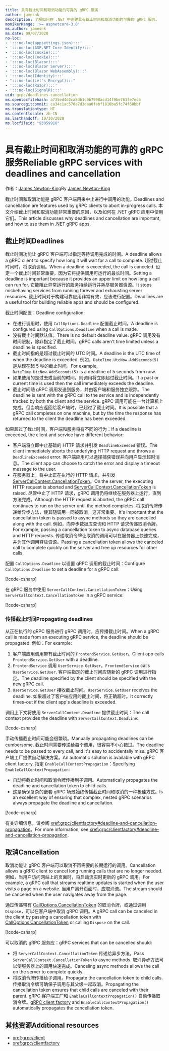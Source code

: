 ```yaml
---
title: 具有截止时间和取消功能的可靠的 gRPC 服务
author: jamesnk
description: 了解如何在 .NET 中创建具有截止时间和取消功能的可靠的 gRPC 服务。
monikerRange: '>= aspnetcore-3.0'
ms.author: jamesnk
ms.date: 09/07/2020
no-loc:
- ':::no-loc(appsettings.json):::'
- ':::no-loc(ASP.NET Core Identity):::'
- ':::no-loc(cookie):::'
- ':::no-loc(Cookie):::'
- ':::no-loc(Blazor):::'
- ':::no-loc(Blazor Server):::'
- ':::no-loc(Blazor WebAssembly):::'
- ':::no-loc(Identity):::'
- ":::no-loc(Let's Encrypt):::"
- ':::no-loc(Razor):::'
- ':::no-loc(SignalR):::'
uid: grpc/deadlines-cancellation
ms.openlocfilehash: a735ed4d2ca8db1c9b7998acd14f9be761fe7ec6
ms.sourcegitcommit: ca34c1ac578e7d3daa0febf1810ba5fc74f60bbf
ms.translationtype: HT
ms.contentlocale: zh-CN
ms.lasthandoff: 10/30/2020
ms.locfileid: "93059918"
---
```

# <a name="reliable-grpc-services-with-deadlines-and-cancellation"></a><span data-ttu-id="99dc3-103">具有截止时间和取消功能的可靠的 gRPC 服务</span><span class="sxs-lookup"><span data-stu-id="99dc3-103">Reliable gRPC services with deadlines and cancellation</span></span>

<span data-ttu-id="99dc3-104">作者：[James Newton-King](https://twitter.com/jamesnk)</span><span class="sxs-lookup"><span data-stu-id="99dc3-104">By [James Newton-King](https://twitter.com/jamesnk)</span></span>

<span data-ttu-id="99dc3-105">截止时间和取消功能是 gRPC 客户端用来中止进行中调用的功能。</span><span class="sxs-lookup"><span data-stu-id="99dc3-105">Deadlines and cancellation are features used by gRPC clients to abort in-progress calls.</span></span> <span data-ttu-id="99dc3-106">本文介绍截止时间和取消功能非常重要的原因，以及如何在 .NET gRPC 应用中使用它们。</span><span class="sxs-lookup"><span data-stu-id="99dc3-106">This article discusses why deadlines and cancellation are important, and how to use them in .NET gRPC apps.</span></span>

## <a name="deadlines"></a><span data-ttu-id="99dc3-107">截止时间</span><span class="sxs-lookup"><span data-stu-id="99dc3-107">Deadlines</span></span>

<span data-ttu-id="99dc3-108">截止时间功能让 gRPC 客户端可以指定等待调用完成的时间。</span><span class="sxs-lookup"><span data-stu-id="99dc3-108">A deadline allows a gRPC client to specify how long it will wait for a call to complete.</span></span> <span data-ttu-id="99dc3-109">超过截止时间时，将取消调用。</span><span class="sxs-lookup"><span data-stu-id="99dc3-109">When a deadline is exceeded, the call is canceled.</span></span> <span data-ttu-id="99dc3-110">设定一个截止时间非常重要，因为它将提供调用可运行的最长时间。</span><span class="sxs-lookup"><span data-stu-id="99dc3-110">Setting a deadline is important because it provides an upper limit on how long a call can run for.</span></span> <span data-ttu-id="99dc3-111">它能阻止异常运行的服务持续运行并耗尽服务器资源。</span><span class="sxs-lookup"><span data-stu-id="99dc3-111">It stops misbehaving services from running forever and exhausting server resources.</span></span> <span data-ttu-id="99dc3-112">截止时间对于构建可靠应用非常有效，应该进行配置。</span><span class="sxs-lookup"><span data-stu-id="99dc3-112">Deadlines are a useful tool for building reliable apps and should be configured.</span></span>

<span data-ttu-id="99dc3-113">截止时间配置：</span><span class="sxs-lookup"><span data-stu-id="99dc3-113">Deadline configuration:</span></span>

* <span data-ttu-id="99dc3-114">在进行调用时，使用 `CallOptions.Deadline` 配置截止时间。</span><span class="sxs-lookup"><span data-stu-id="99dc3-114">A deadline is configured using `CallOptions.Deadline` when a call is made.</span></span>
* <span data-ttu-id="99dc3-115">没有截止时间默认值。</span><span class="sxs-lookup"><span data-stu-id="99dc3-115">There is no default deadline value.</span></span> <span data-ttu-id="99dc3-116">gRPC 调用没有时间限制，除非指定了截止时间。</span><span class="sxs-lookup"><span data-stu-id="99dc3-116">gRPC calls aren't time limited unless a deadline is specified.</span></span>
* <span data-ttu-id="99dc3-117">截止时间指的是超过截止时间的 UTC 时间。</span><span class="sxs-lookup"><span data-stu-id="99dc3-117">A deadline is the UTC time of when the deadline is exceeded.</span></span> <span data-ttu-id="99dc3-118">例如，`DateTime.UtcNow.AddSeconds(5)` 是从现在起 5 秒的截止时间。</span><span class="sxs-lookup"><span data-stu-id="99dc3-118">For example, `DateTime.UtcNow.AddSeconds(5)` is a deadline of 5 seconds from now.</span></span>
* <span data-ttu-id="99dc3-119">如果使用的是过去或当前的时间，则调用将立即超过截止时间。</span><span class="sxs-lookup"><span data-stu-id="99dc3-119">If a past or current time is used then the call immediately exceeds the deadline.</span></span>
* <span data-ttu-id="99dc3-120">截止时间随 gRPC 调用发送到服务，并由客户端和服务独立跟踪。</span><span class="sxs-lookup"><span data-stu-id="99dc3-120">The deadline is sent with the gRPC call to the service and is independently tracked by both the client and the service.</span></span> <span data-ttu-id="99dc3-121">gRPC 调用可能在一台计算机上完成，但当响应返回给客户端时，已超过了截止时间。</span><span class="sxs-lookup"><span data-stu-id="99dc3-121">It is possible that a gRPC call completes on one machine, but by the time the response has returned to the client the deadline has been exceeded.</span></span>

<span data-ttu-id="99dc3-122">如果超过了截止时间，客户端和服务将有不同的行为：</span><span class="sxs-lookup"><span data-stu-id="99dc3-122">If a deadline is exceeded, the client and service have different behavior:</span></span>

* <span data-ttu-id="99dc3-123">客户端将立即中止基础的 HTTP 请求并引发 `DeadlineExceeded` 错误。</span><span class="sxs-lookup"><span data-stu-id="99dc3-123">The client immediately aborts the underlying HTTP request and throws a `DeadlineExceeded` error.</span></span> <span data-ttu-id="99dc3-124">客户端应用可以选择捕获错误并向用户显示超时消息。</span><span class="sxs-lookup"><span data-stu-id="99dc3-124">The client app can choose to catch the error and display a timeout message to the user.</span></span>
* <span data-ttu-id="99dc3-125">在服务器上，将中止正在执行的 HTTP 请求，并引发 [ServerCallContext.CancellationToken](xref:System.Threading.CancellationToken)。</span><span class="sxs-lookup"><span data-stu-id="99dc3-125">On the server, the executing HTTP request is aborted and [ServerCallContext.CancellationToken](xref:System.Threading.CancellationToken) is raised.</span></span> <span data-ttu-id="99dc3-126">尽管中止了 HTTP 请求，gRPC 调用仍将继续在服务器上运行，直到方法完成。</span><span class="sxs-lookup"><span data-stu-id="99dc3-126">Although the HTTP request is aborted, the gRPC call continues to run on the server until the method completes.</span></span> <span data-ttu-id="99dc3-127">将取消令牌传递给异步方法，使其随调用一同被取消，这非常重要。</span><span class="sxs-lookup"><span data-stu-id="99dc3-127">It's important that the cancellation token is passed to async methods so they are cancelled along with the call.</span></span> <span data-ttu-id="99dc3-128">例如，向异步数据库查询和 HTTP 请求传递取消令牌。</span><span class="sxs-lookup"><span data-stu-id="99dc3-128">For example, passing a cancellation token to async database queries and HTTP requests.</span></span> <span data-ttu-id="99dc3-129">传递取消令牌让取消的调用可以在服务器上快速完成，并为其他调用释放资源。</span><span class="sxs-lookup"><span data-stu-id="99dc3-129">Passing a cancellation token allows the canceled call to complete quickly on the server and free up resources for other calls.</span></span>

<span data-ttu-id="99dc3-130">配置 `CallOptions.Deadline` 以设置 gRPC 调用的截止时间：</span><span class="sxs-lookup"><span data-stu-id="99dc3-130">Configure `CallOptions.Deadline` to set a deadline for a gRPC call:</span></span>

[!code-csharp[](~/grpc/deadlines-cancellation/deadline-client.cs?highlight=7,12)]

<span data-ttu-id="99dc3-131">在 gRPC 服务中使用 `ServerCallContext.CancellationToken`：</span><span class="sxs-lookup"><span data-stu-id="99dc3-131">Using `ServerCallContext.CancellationToken` in a gRPC service:</span></span>

[!code-csharp[](~/grpc/deadlines-cancellation/deadline-server.cs?highlight=5)]

### <a name="propagating-deadlines"></a><span data-ttu-id="99dc3-132">传播截止时间</span><span class="sxs-lookup"><span data-stu-id="99dc3-132">Propagating deadlines</span></span>

<span data-ttu-id="99dc3-133">从正在执行的 gRPC 服务进行 gRPC 调用时，应传播截止时间。</span><span class="sxs-lookup"><span data-stu-id="99dc3-133">When a gRPC call is made from an executing gRPC service, the deadline should be propagated.</span></span> <span data-ttu-id="99dc3-134">例如：</span><span class="sxs-lookup"><span data-stu-id="99dc3-134">For example:</span></span>

1. <span data-ttu-id="99dc3-135">客户端应用调用带有截止时间的 `FrontendService.GetUser`。</span><span class="sxs-lookup"><span data-stu-id="99dc3-135">Client app calls `FrontendService.GetUser` with a deadline.</span></span>
2. <span data-ttu-id="99dc3-136">`FrontendService` 调用 `UserService.GetUser`。</span><span class="sxs-lookup"><span data-stu-id="99dc3-136">`FrontendService` calls `UserService.GetUser`.</span></span> <span data-ttu-id="99dc3-137">客户端指定的截止时间应随新的 gRPC 调用进行指定。</span><span class="sxs-lookup"><span data-stu-id="99dc3-137">The deadline specified by the client should be specified with the new gRPC call.</span></span>
3. <span data-ttu-id="99dc3-138">`UserService.GetUser` 接收截止时间。</span><span class="sxs-lookup"><span data-stu-id="99dc3-138">`UserService.GetUser` receives the deadline.</span></span> <span data-ttu-id="99dc3-139">如果超过了客户端应用的截止时间，将正确超时。</span><span class="sxs-lookup"><span data-stu-id="99dc3-139">It correctly times-out if the client app's deadline is exceeded.</span></span>

<span data-ttu-id="99dc3-140">调用上下文将使用 `ServerCallContext.Deadline` 提供截止时间：</span><span class="sxs-lookup"><span data-stu-id="99dc3-140">The call context provides the deadline with `ServerCallContext.Deadline`:</span></span>

[!code-csharp[](~/grpc/deadlines-cancellation/deadline-propagate.cs?highlight=7)]

<span data-ttu-id="99dc3-141">手动传播截止时间可能会很繁琐。</span><span class="sxs-lookup"><span data-stu-id="99dc3-141">Manually propagating deadlines can be cumbersome.</span></span> <span data-ttu-id="99dc3-142">截止时间需要传递给每个调用，很容易不小心错过。</span><span class="sxs-lookup"><span data-stu-id="99dc3-142">The deadline needs to be passed to every call, and it's easy to accidentally miss.</span></span> <span data-ttu-id="99dc3-143">gRPC 客户端工厂提供自动解决方案。</span><span class="sxs-lookup"><span data-stu-id="99dc3-143">An automatic solution is available with gRPC client factory.</span></span> <span data-ttu-id="99dc3-144">指定 `EnableCallContextPropagation`：</span><span class="sxs-lookup"><span data-stu-id="99dc3-144">Specifying `EnableCallContextPropagation`:</span></span>

* <span data-ttu-id="99dc3-145">自动将截止时间和取消令牌传播到子调用。</span><span class="sxs-lookup"><span data-stu-id="99dc3-145">Automatically propagates the deadline and cancellation token to child calls.</span></span>
* <span data-ttu-id="99dc3-146">这是确保复杂的嵌套 gRPC 场景始终传播截止时间和取消的一种极佳方式。</span><span class="sxs-lookup"><span data-stu-id="99dc3-146">Is an excellent way of ensuring that complex, nested gRPC scenarios always propagate the deadline and cancellation.</span></span>

[!code-csharp[](~/grpc/deadlines-cancellation/clientfactory-propagate.cs?highlight=6)]

<span data-ttu-id="99dc3-147">有关详细信息，请参阅 <xref:grpc/clientfactory#deadline-and-cancellation-propagation>。</span><span class="sxs-lookup"><span data-stu-id="99dc3-147">For more information, see <xref:grpc/clientfactory#deadline-and-cancellation-propagation>.</span></span>

## <a name="cancellation"></a><span data-ttu-id="99dc3-148">取消</span><span class="sxs-lookup"><span data-stu-id="99dc3-148">Cancellation</span></span>

<span data-ttu-id="99dc3-149">取消功能让 gRPC 客户端可以取消不再需要的长期运行的调用。</span><span class="sxs-lookup"><span data-stu-id="99dc3-149">Cancellation allows a gRPC client to cancel long running calls that are no longer needed.</span></span> <span data-ttu-id="99dc3-150">例如，当用户访问网站上的页面时，将启动流实时更新的 gRPC 调用。</span><span class="sxs-lookup"><span data-stu-id="99dc3-150">For example, a gRPC call that streams realtime updates is started when the user visits a page on a website.</span></span> <span data-ttu-id="99dc3-151">当用户离开页面时，应取消流。</span><span class="sxs-lookup"><span data-stu-id="99dc3-151">The stream should be canceled when the user navigates away from the page.</span></span>

<span data-ttu-id="99dc3-152">通过传递带有 [CallOptions.CancellationToken](xref:System.Threading.CancellationToken) 的取消令牌，或通过调用 `Dispose`，可以在客户端中取消 gRPC 调用。</span><span class="sxs-lookup"><span data-stu-id="99dc3-152">A gRPC call can be canceled in the client by passing a cancellation token with [CallOptions.CancellationToken](xref:System.Threading.CancellationToken) or calling `Dispose` on the call.</span></span>

[!code-csharp[](~/grpc/deadlines-cancellation/cancellation-client.cs?highlight=19)]

<span data-ttu-id="99dc3-153">可以取消的 gRPC 服务应：</span><span class="sxs-lookup"><span data-stu-id="99dc3-153">gRPC services that can be cancelled should:</span></span>
* <span data-ttu-id="99dc3-154">将 `ServerCallContext.CancellationToken` 传递给异步方法。</span><span class="sxs-lookup"><span data-stu-id="99dc3-154">Pass `ServerCallContext.CancellationToken` to async methods.</span></span> <span data-ttu-id="99dc3-155">取消异步方法可以使服务器上的调用快速完成。</span><span class="sxs-lookup"><span data-stu-id="99dc3-155">Canceling async methods allows the call on the server to complete quickly.</span></span>
* <span data-ttu-id="99dc3-156">将取消令牌传播给子调用。</span><span class="sxs-lookup"><span data-stu-id="99dc3-156">Propagate the cancellation token to child calls.</span></span> <span data-ttu-id="99dc3-157">传播取消令牌可确保子调用与其父级一起取消。</span><span class="sxs-lookup"><span data-stu-id="99dc3-157">Propagating the cancellation token ensures that child calls are canceled with their parent.</span></span> <span data-ttu-id="99dc3-158">[gRPC 客户端工厂](xref:grpc/clientfactory)和 `EnableCallContextPropagation()` 自动传播取消令牌。</span><span class="sxs-lookup"><span data-stu-id="99dc3-158">[gRPC client factory](xref:grpc/clientfactory) and `EnableCallContextPropagation()` automatically propagates the cancellation token.</span></span>

## <a name="additional-resources"></a><span data-ttu-id="99dc3-159">其他资源</span><span class="sxs-lookup"><span data-stu-id="99dc3-159">Additional resources</span></span>

* <xref:grpc/client>
* <xref:grpc/clientfactory>
